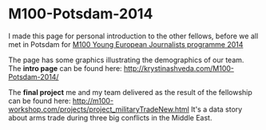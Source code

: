 M100-Potsdam-2014
=================

I made this page for personal introduction to the other fellows, before we all met in Potsdam for [M100 Young European Journalists programme 2014](http://m100-data-community.m100potsdam.org/main/index)

The page has some graphics illustrating the demographics of our team.  
The **intro page** can be found here: http://krystinashveda.com/M100-Potsdam-2014/

The **final project** me and my team delivered as the result of the fellowship can be found here: http://m100-workshop.com/projects/project_militaryTradeNew.html
It's a data story about arms trade during three big conflicts in the Middle East.
